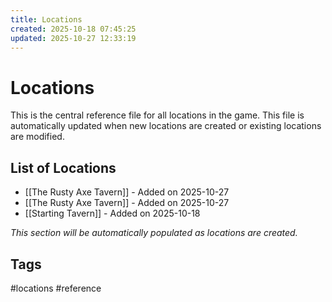 ```yaml
---
title: Locations
created: 2025-10-18 07:45:25
updated: 2025-10-27 12:33:19
---
```


# Locations

This is the central reference file for all locations in the game. This file is automatically updated when new locations are created or existing locations are modified.

## List of Locations
- [[The Rusty Axe Tavern]] - Added on 2025-10-27
- [[The Rusty Axe Tavern]] - Added on 2025-10-27
- [[Starting Tavern]] - Added on 2025-10-18

*This section will be automatically populated as locations are created.*

## Tags
#locations #reference
